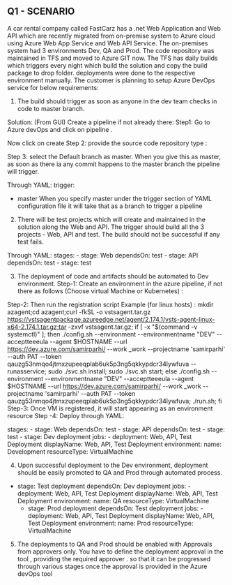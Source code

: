 
## Q1 - SCENARIO
A car rental company called FastCarz has a .net Web Application and Web API which are recently migrated from on-premise system to Azure cloud using Azure Web App Service
and Web API Service.
The on-premises system had 3 environments Dev, QA and Prod.
The code repository was maintained in TFS and moved to Azure GIT now. The TFS has daily builds which triggers every night which build the solution and copy the build package to drop folder.
deployments were done to the respective environment manually. The customer is planning to setup Azure DevOps service for below requirements:

1)	The build should trigger as soon as anyone in the dev team checks in code to master branch.

Solution: (From GUI)
Create a pipeline if not already there:
Step1: Go to Azure devOps and click on pipeline .

 
Now click on create 
Step 2: provide the source code repository type :  

 
Step 3: select the Default branch as master. When you give this as master, as soon as there ia any commit happens to the master branch the pipeline will trigger.

Through YAML:
trigger:
- master
When you specify master under the trigger section of YAML configuration file it will take that as a branch to trigger a pipeline 
2)	There will be test projects which will create and maintained in the solution along the Web and API. The trigger should build all the 3 projects - Web, API and test.
The build should not be successful if any test fails.

Through YAML:
              stages:
              - stage: Web
                dependsOn: test
             - stage: API
               dependsOn: test
            - stage: test

   
3)	The deployment of code and artifacts should be automated to Dev environment. 
Step-1: Create an environment in the azure pipeline, if not there as follows (Choose virtual Machine or Kubernetes) :
 


Step-2: Then run the registration script
Example (for linux hosts) : mkdir azagent;cd azagent;curl -fkSL -o vstsagent.tar.gz https://vstsagentpackage.azureedge.net/agent/2.174.1/vsts-agent-linux-x64-2.174.1.tar.gz;tar -zxvf vstsagent.tar.gz; if [ -x "$(command -v systemctl)" ]; then ./config.sh --environment --environmentname "DEV" --acceptteeeula --agent $HOSTNAME --url https://dev.azure.com/samirparhi/ --work _work --projectname 'samirparhi' --auth PAT --token qauzg53nmqo4jtmxzupeeqplab6uk5p3ng5qkkypdcr34lywfuva --runasservice; sudo ./svc.sh install; sudo ./svc.sh start; else ./config.sh --environment --environmentname "DEV" --acceptteeeula --agent $HOSTNAME --url https://dev.azure.com/samirparhi/ --work _work --projectname 'samirparhi' --auth PAT --token qauzg53nmqo4jtmxzupeeqplab6uk5p3ng5qkkypdcr34lywfuva; ./run.sh; fi
 Step-3: Once VM is registered, it will start appearing as an environment resource
Step -4: Deploy through YAML:
             
stages:
    - stage: Web
      dependsOn: test
    - stage: API
      dependsOn: test
    - stage: test
    - stage: Dev deployment
        jobs:
        - deployment: Web, API, Test Deployment
          displayName: Web, API, Test Deployment
          environment:
            name:  Development
            resourceType: VirtualMachine


4)	Upon successful deployment to the Dev environment, deployment should be easily promoted to QA and Prod through automated process.


- stage: Test deployment
      dependsOn: Dev deployment
        jobs:
        - deployment: Web, API, Test Deployment
          displayName: Web, API, Test Deployment
          environment:
                 name: QA
                 resourceType: VirtualMachine
    - stage: Prod deployment
      dependsOn: Test deployment
           jobs:
            - deployment: Web, API, Test Deployment
              displayName: Web, API, Test Deployment
              environment:
                  name:  Prod
                  resourceType: VirtualMachine

5)	The deployments to QA and Prod should be enabled with Approvals from approvers only.
You have to define the deployment approval in the tool , providing the required approver . so that it can be progressed through various stages once the approval is provided in the Azure devOps tool
